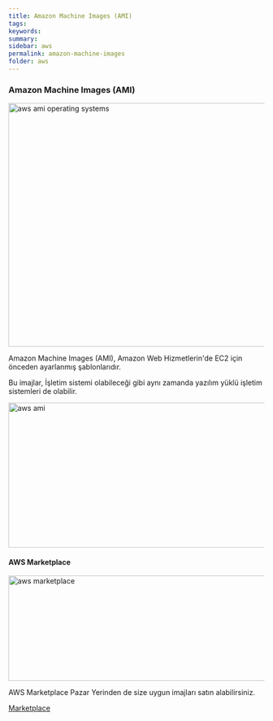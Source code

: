 ```yaml
---
title: Amazon Machine Images (AMI)
tags:
keywords: 
summary:
sidebar: aws
permalink: amazon-machine-images
folder: aws
---
```




### Amazon Machine Images (AMI)

<img alt="aws ami operating systems" src="https://forumlogs.com/uploads/default/original/2X/5/5e603e5f0aa54f6a04fb8b120afa513c90ee44cd.jpg" width="638" height="479">

Amazon Machine Images  (AMI), Amazon Web Hizmetlerin'de EC2 için önceden ayarlanmış şablonlarıdır.

Bu imajlar, İşletim sistemi olabileceği gibi aynı zamanda yazılım yüklü işletim sistemleri de olabilir. 

<img alt="aws ami" src="https://forumlogs.com/uploads/default/original/2X/9/97bf102e1a0a482b0df72bc94f9d3976451f08e0.png" width="690" height="285">

#### AWS Marketplace

<img alt="aws marketplace" src="https://forumlogs.com/uploads/default/original/2X/a/af99a25348286e16a0ad286d494455014b507837.JPG" width="690" height="207">

AWS Marketplace Pazar Yerinden de size uygun imajları satın alabilirsiniz.

[Marketplace](https://aws.amazon.com/marketplace)
